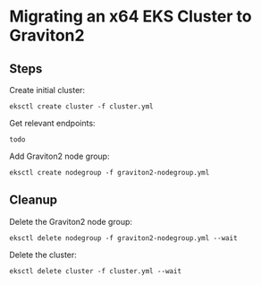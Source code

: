 # Migrating an x64 EKS Cluster to Graviton2

## Steps

Create initial cluster:

```
eksctl create cluster -f cluster.yml
```

Get relevant endpoints:

```
todo
```

Add Graviton2 node group:

```
eksctl create nodegroup -f graviton2-nodegroup.yml
```

## Cleanup

Delete the Graviton2 node group:

```
eksctl delete nodegroup -f graviton2-nodegroup.yml --wait
```

Delete the cluster:

```
eksctl delete cluster -f cluster.yml --wait
```